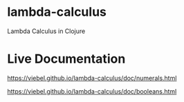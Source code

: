 # lambda-calculus
Lambda Calculus in Clojure

# Live Documentation


https://viebel.github.io/lambda-calculus/doc/numerals.html

https://viebel.github.io/lambda-calculus/doc/booleans.html
